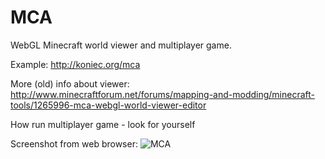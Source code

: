 # MCA
WebGL Minecraft world viewer and multiplayer game.

Example: http://koniec.org/mca

More (old) info about viewer: 
http://www.minecraftforum.net/forums/mapping-and-modding/minecraft-tools/1265996-mca-webgl-world-viewer-editor

How run multiplayer game - look for yourself

Screenshot from web browser:
![MCA](http://i.imgur.com/vzqKlq6.jpg)
